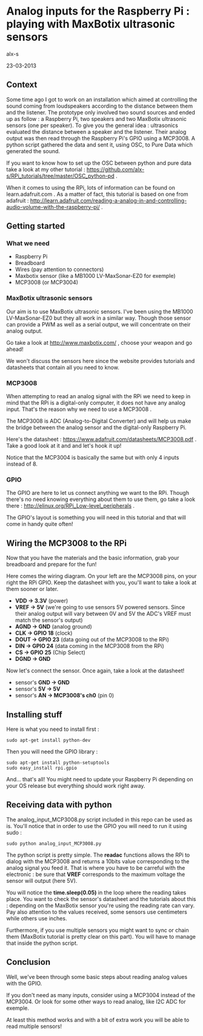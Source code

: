 # Analog inputs for the Raspberry Pi : playing with MaxBotix ultrasonic sensors

alx-s

23-03-2013

## Context

Some time ago I got to work on an installation which aimed at controlling the sound coming from loudspeakers according to the distance between them and the listener. The prototype only involved two sound sources and ended up as follow : a Raspberry Pi, two speakers and two MaxBotix ultrasonic sensors (one per speaker). 
To give you the general idea : ultrasonics evaluated the distance between a speaker and the listener. Their analog output was then read through the Raspberry Pi's GPIO using a MCP3008. A python script gathered the data and sent it, using OSC, to Pure Data which generated the sound.

If you want to know how to set up the OSC between python and pure data take a look at my other tutorial : https://github.com/alx-s/RPi_tutorials/tree/master/OSC_python-pd .

When it comes to using the RPi, lots of information can be found on learn.adafruit.com . As a matter of fact, this tutorial is based on one from adafruit : http://learn.adafruit.com/reading-a-analog-in-and-controlling-audio-volume-with-the-raspberry-pi/ . 

## Getting started

### What we need

* Raspberry Pi
* Breadboard
* Wires (pay attention to connectors)
* Maxbotix sensor (like a MB1000 LV-MaxSonar-EZ0 for exemple)
* MCP3008 (or MCP3004)

### MaxBotix ultrasonic sensors

Our aim is to use MaxBotix ultrasonic sensors. I've been using the MB1000 LV-MaxSonar-EZ0 but they all work in a similar way. Though those sensor can provide a PWM as well as a serial output, we will concentrate on their analog output.

Go take a look at http://www.maxbotix.com/ , choose your weapon and go ahead!

We won't discuss the sensors here since the website provides tutorials and datasheets that contain all you need to know.

### MCP3008

When attempting to read an analog signal with the RPi we need to keep in mind that the RPi is a digital-only computer, it does not have any analog input.
That's the reason why we need to use a MCP3008 .

The MCP3008 is ADC (Analog-to-Digital Converter) and will help us make the bridge between the analog sensor and the digital-only Raspberry Pi.

Here's the datasheet : https://www.adafruit.com/datasheets/MCP3008.pdf . 
Take a good look at it and and let's hook it up!

Notice that the MCP3004 is basically the same but with only 4 inputs instead of 8.

### GPIO

The GPIO are here to let us connect anything we want to the RPi. Though there's no need knowing everything about them to use them, go take a look there : http://elinux.org/RPi_Low-level_peripherals .

The GPIO's layout is something you will need in this tutorial and that will come in handy quite often!

## Wiring the MCP3008 to the RPi

Now that you have the materials and the basic information, grab your breadboard and prepare for the fun!

Here comes the wiring diagram. On your left are the MCP3008 pins, on your right the RPi GPIO. Keep the datasheet with you, you'll want to take a look at them sooner or later.

* **VDD -> 3.3V** (power)
* **VREF -> 5V** (we're going to use sensors 5V powered sensors. Since their analog output will vary between 0V and 5V the ADC's VREF must match the sensor's output)
* **AGND -> GND** (analog ground)
* **CLK -> GPIO 18** (clock)
* **DOUT -> GPIO 23** (data going out of the MCP3008 to the RPi)
* **DIN -> GPIO 24** (data coming in the MCP3008 from the RPi)
* **CS -> GPIO 25** (Chip Select)
* **DGND -> GND**

Now let's connect the sensor. Once again, take a look at the datasheet!

* sensor's **GND -> GND**
* sensor's **5V -> 5V**
* sensor's **AN -> MCP3008's ch0** (pin 0)

## Installing stuff

Here is what you need to install first : 

```shell
sudo apt-get install python-dev
```

Then you will need the GPIO library :

```shell
sudo apt-get install python-setuptools
sudo easy_install rpi.gpio
```

And... that's all!
You might need to update your Raspberry Pi depending on your OS release but everything should work right away.

## Receiving data with python

The analog_input_MCP3008.py script included in this repo can be used as is. You'll notice that in order to use the GPIO you will need to run it using sudo :

```shell
sudo python analog_input_MCP3008.py
```

The python script is pretty simple. The **readac** functions allows the RPi to dialog with the MCP3008 and returns a 10bits value corresponding to the analog signal you feed it. That is where you have to be carreful with the electronic : be sure that **VREF** corresponds to the maximum voltage the sensor will output (here 5V). 

You will notice the **time.sleep(0.05)** in the loop where the reading takes place. You want to check the sensor's datasheet and the tutorials about this : depending on the MaxBotix sensor you're using the reading rate can vary. Pay also attention to the values received, some sensors use centimeters while others use inches.

Furthermore, if you use multiple sensors you might want to sync or chain them (MaxBotix tutorial is pretty clear on this part). You will have to manage that inside the python script.

## Conclusion

Well, we've been through some basic steps about reading analog values with the GPIO. 

If you don't need as many inputs, consider using a MCP3004 instead of the MCP3004. Or look for some other ways to read analog, like I2C ADC for exemple.

At least this method works and with a bit of extra work you will be able to read multiple sensors!
